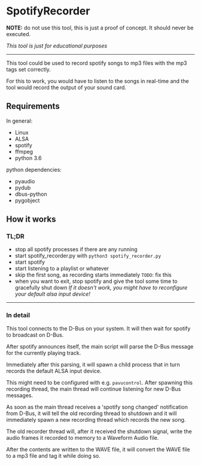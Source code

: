 # SpotifyRecorder
**NOTE:** do not use this tool, this is just a proof of concept. It should never be executed.

_This tool is just for educational purposes_

---

This tool could be used to record spotify songs to mp3 files with the mp3 tags set correctly.

For this to work, you would have to listen to the songs in real-time and the tool would record the output of your sound card.

## Requirements
In general:
- Linux
- ALSA
- spotify
- ffmpeg
- python 3.6

python dependencies:
- pyaudio
- pydub
- dbus-python
- pygobject

## How it works
### TL;DR
- stop all spotify processes if there are any running
- start spotify\_recorder.py with `python3 spotify_recorder.py`
- start spotify
- start listening to a playlist or whatever
- skip the first song, as recording starts immediately `TODO`: fix this
- when you want to exit, stop spotify and give the tool some time to gracefully shut down
*If it doesn't work, you might have to reconfigure your default alsa input device!*
---

### In detail
This tool connects to the D-Bus on your system. It will then wait for spotify to broadcast on D-Bus.

After spotify announces itself, the main script will parse the D-Bus message for the currently playing track.

Immediately after this parsing, it will spawn a child process that in turn records the default ALSA input device.

This might need to be configured with e.g. `pavucontrol`. After spawning this recording thread, the main thread will continue listening for new D-Bus messages.

As soon as the main thread receives a 'spotify song changed' notification from D-Bus, it will tell the old recording thread to shutdown and it will immediately spawn a new recording thread which records the new song.

The old recorder thread will, after it received the shutdown signal, write the audio frames it recorded to memory to a Waveform Audio file.

After the contents are written to the WAVE file, it will convert the WAVE file to a mp3 file and tag it while doing so.
